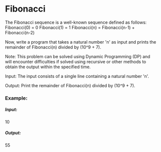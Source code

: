 # Fibonacci
The Fibonacci sequence is a well-known sequence defined as follows:
Fibonacci(0) = 0
Fibonacci(1) = 1
Fibonacci(n) = Fibonacci(n-1) + Fibonacci(n-2)

Now, write a program that takes a natural number 'n' as input and prints the remainder of Fibonacci(n) divided by (10^9 + 7).

Note: This problem can be solved using Dynamic Programming (DP) and will encounter difficulties if solved using recursive or other methods to obtain the output within the specified time.

Input:
The input consists of a single line containing a natural number 'n'.

Output:
Print the remainder of Fibonacci(n) divided by (10^9 + 7).

### Example:

##### Input:
10
##### Output:
55

